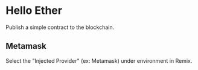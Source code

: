 # Hello Ether
Publish a simple contract to the blockchain.

## Metamask
Select the "Injected Provider" (ex: Metamask) under environment in Remix.